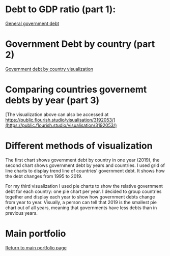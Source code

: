 # Debt to GDP ratio (part 1): 
[General government debt](https://data.oecd.org/chart/61Rq)

# Government Debt by country (part 2)
[Government debt by country visualization](https://public.flourish.studio/visualisation/3192111/)

# Comparing countries governemt debts by year (part 3)

<div class="flourish-embed flourish-chart" data-src="visualisation/3192053" data-url="https://flo.uri.sh/visualisation/3192053/embed"><script src="https://public.flourish.studio/resources/embed.js"></script></div>

[The visualization above can also be accessed at https://public.flourish.studio/visualisation/3192053/](https://public.flourish.studio/visualisation/3192053/)

#  Different methods of visualization

The first chart shows government debt by country in one year (2019), the second chart shows government debt by years and countries. I used grid of line charts to display trend line of countries’ government debt. It shows how the debt changes from 1995 to 2019. 

For my third visualization I used pie charts to show the relative government debt for each country: one pie chart per year. I decided to group countries together and display each year to show how government debts change from year to year.  Visually, a person can tell that 2019 is the smallest pie chart out of all years, meaning that governments have less debts than in previous years. 


# Main portfolio
[Return to main portfolio page](README.md)
